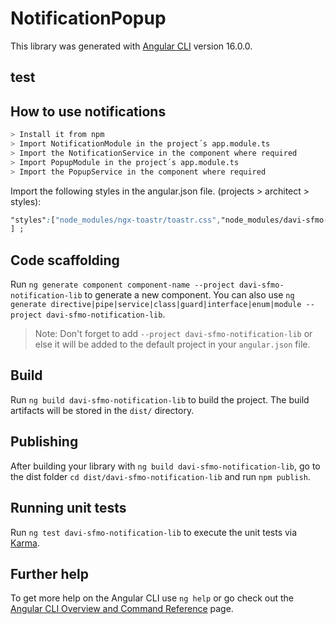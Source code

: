 # NotificationPopup

This library was generated with [Angular CLI](https://github.com/angular/angular-cli) version 16.0.0.

## test

## How to use notifications

```bash
> Install it from npm
> Import NotificationModule in the project´s app.module.ts
> Import the NotificationService in the component where required
> Import PopupModule in the project´s app.module.ts
> Import the PopupService in the component where required
```

Import the following styles in the angular.json file. (projects > architect > styles):

```css
"styles":["node_modules/ngx-toastr/toastr.css","node_modules/davi-sfmo-notification-lib/src/notification/styles/style.scss"
] ;
```

## Code scaffolding

Run `ng generate component component-name --project davi-sfmo-notification-lib` to generate a new component. You can also use `ng generate directive|pipe|service|class|guard|interface|enum|module --project davi-sfmo-notification-lib`.

> Note: Don't forget to add `--project davi-sfmo-notification-lib` or else it will be added to the default project in your `angular.json` file.

## Build

Run `ng build davi-sfmo-notification-lib` to build the project. The build artifacts will be stored in the `dist/` directory.

## Publishing

After building your library with `ng build davi-sfmo-notification-lib`, go to the dist folder `cd dist/davi-sfmo-notification-lib` and run `npm publish`.

## Running unit tests

Run `ng test davi-sfmo-notification-lib` to execute the unit tests via [Karma](https://karma-runner.github.io).

## Further help

To get more help on the Angular CLI use `ng help` or go check out the [Angular CLI Overview and Command Reference](https://angular.io/cli) page.
